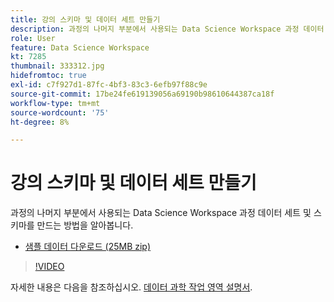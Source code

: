 ```yaml
---
title: 강의 스키마 및 데이터 세트 만들기
description: 과정의 나머지 부분에서 사용되는 Data Science Workspace 과정 데이터 세트 및 스키마를 만드는 방법을 알아봅니다.
role: User
feature: Data Science Workspace
kt: 7285
thumbnail: 333312.jpg
hidefromtoc: true
exl-id: c7f927d1-87fc-4bf3-83c3-6efb97f88c9e
source-git-commit: 17be24fe619139056a69190b98610644387ca18f
workflow-type: tm+mt
source-wordcount: '75'
ht-degree: 8%

---
```


# 강의 스키마 및 데이터 세트 만들기

과정의 나머지 부분에서 사용되는 Data Science Workspace 과정 데이터 세트 및 스키마를 만드는 방법을 알아봅니다.

* [샘플 데이터 다운로드 (25MB zip)](../assets/DSW-course-sample-assets.zip)

>[!VIDEO](https://video.tv.adobe.com/v/333312?quality=12&learn=on)

자세한 내용은 다음을 참조하십시오. [데이터 과학 작업 영역 설명서](https://experienceleague.adobe.com/docs/experience-platform/data-science-workspace/home.html?lang=ko-KR).